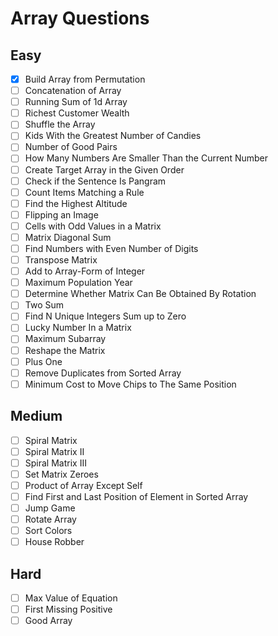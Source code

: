 # Array Questions

## Easy

- [x] Build Array from Permutation
- [ ] Concatenation of Array
- [ ] Running Sum of 1d Array
- [ ] Richest Customer Wealth
- [ ] Shuffle the Array
- [ ] Kids With the Greatest Number of Candies
- [ ] Number of Good Pairs
- [ ] How Many Numbers Are Smaller Than the Current Number
- [ ] Create Target Array in the Given Order
- [ ] Check if the Sentence Is Pangram
- [ ] Count Items Matching a Rule
- [ ] Find the Highest Altitude
- [ ] Flipping an Image
- [ ] Cells with Odd Values in a Matrix
- [ ] Matrix Diagonal Sum
- [ ] Find Numbers with Even Number of Digits
- [ ] Transpose Matrix
- [ ] Add to Array-Form of Integer
- [ ] Maximum Population Year
- [ ] Determine Whether Matrix Can Be Obtained By Rotation
- [ ] Two Sum
- [ ] Find N Unique Integers Sum up to Zero
- [ ] Lucky Number In a Matrix
- [ ] Maximum Subarray
- [ ] Reshape the Matrix
- [ ] Plus One
- [ ] Remove Duplicates from Sorted Array
- [ ] Minimum Cost to Move Chips to The Same Position

## Medium

- [ ] Spiral Matrix
- [ ] Spiral Matrix II
- [ ] Spiral Matrix III
- [ ] Set Matrix Zeroes
- [ ] Product of Array Except Self
- [ ] Find First and Last Position of Element in Sorted Array
- [ ] Jump Game
- [ ] Rotate Array
- [ ] Sort Colors
- [ ] House Robber

## Hard

- [ ] Max Value of Equation
- [ ] First Missing Positive
- [ ] Good Array
